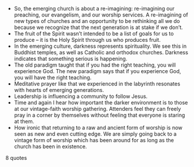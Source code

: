  - So, the emerging church is about a re-imagining: re-imagining our preaching, our evangelism, and our worship services. A re-imagining of new types of churches and an opportunity to be rethinking all we do because we recognize that the next generation is at stake if we don’t.
 - The fruit of the Spirit wasn’t intended to be a list of goals for us to produce – it is the Holy Spirit through us who produces fruit.
 - In the emerging culture, darkness represents spirituality. We see this in Buddhist temples, as well as Catholic and orthodox churches. Darkness indicates that something serious is happening.
 - The old paradigm taught that if you had the right teaching, you will experience God. The new paradigm says that if you experience God, you will have the right teaching.
 - Meditative prayer like that we experienced in the labyrinth resonates with hearts of emerging generations.
 - Leadership is influencing a community to follow Jesus.
 - Time and again I hear how important the darker environment is to those at our vintage-faith worship gathering. Attenders feel they can freely pray in a corner by themselves without feeling that everyone is staring at them.
 - How ironic that returning to a raw and ancient form of worship is now seen as new and even cutting edge. We are simply going back to a vintage form of worship which has been around for as long as the church has been in existence.

8 quotes